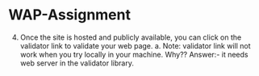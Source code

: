 # WAP-Assignment
4.	Once the site is hosted and publicly available, you can click on the validator link to validate your web page.
     a.	Note: validator link will not work when you try locally in your machine. Why??
Answer:- it needs web server in the validator library.
